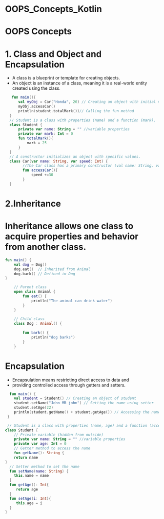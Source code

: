 # OOPS_Concepts_Kotlin
# OOPS Concepts 
# 1. Class and Object and Encapsulation
 - A class is a blueprint or template for creating objects. 
 - An object is an instance of a class, meaning it is a real-world entity created using the class.

```kotlin
   fun main(){
      val myObj = Car("Honda", 20) // Creating an object with initial values using constructor
      myObj.accessCar()
      println(student.totalMark())// Calling the fun method
  }
  // Student is a class with properties (name) and a function (mark).
  class Student {
      private var name: String = "" //variable properties
      private var mark: Int = 0
      fun totalMark(){
          mark = 25
      }
  }
  // A constructor initializes an object with specific values.
  class Car(var name: String, var speed: Int) {
        //The Car class has a primary constructor (val name: String, var speed: Int).
        fun accessCar(){
            speed +=30
        }
  }
```

# 2.Inheritance
# Inheritance allows one class to acquire properties and behavior from another class.

  ```kotlin
  fun main() {
      val dog = Dog()
      dog.eat()  // Inherited from Animal
      dog.bark() // Defined in Dog
  }

      // Parent class
      open class Animal {
          fun eat() {
              println("The animal can drink water")
          }
      }
      
      // Child class
      class Dog : Animal() {
      
          fun bark() {
              println("dog barks")
          }
      }
```

# Encapsulation
 - Encapsulation means restricting direct access to data and
 - providing controlled access through getters and setters.
```kotlin
  fun main() {
    val student = Student() // Creating an object of student
    student.setName("John MR john") // Setting the name using setter
    student.setAge(22)
    println(student.getName() + student.getAge()) // Accessing the name using getter
 }

 // Student is a class with properties (name, age) and a function (accelerate).
class Student {
    // Private variable (hidden from outside)
    private var name: String = "" //variable properties
    private var age: Int = 0
    // Getter method to access the name
    fun getName(): String {
    return name
}
  // Setter method to set the name
  fun setName(name: String) {
    this.name = name
  }
  fun getAge(): Int{
     return age
  }
  fun setAge(i: Int){
     this.age = i
  }
}
```
